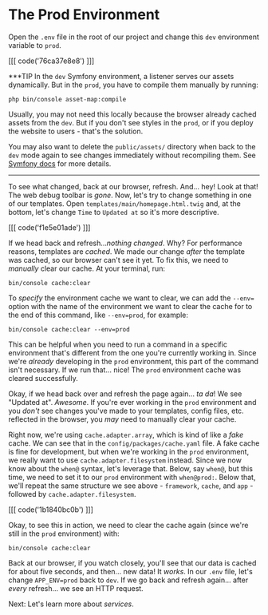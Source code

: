 # The Prod Environment

Open the `.env` file in the root of our project and change this `dev` environment variable to `prod`. 

[[[ code('76ca37e8e8') ]]]

***TIP
In the `dev` Symfony environment, a listener serves our assets dynamically. But in the `prod`,
you have to compile them manually by running:

```terminal-silent
php bin/console asset-map:compile
```

Usually, you may not need this locally because the browser already cached assets from the `dev`.
But if you don't see styles in the `prod`, or if you deploy the website to users - that's the solution.

You may also want to delete the `public/assets/` directory when back to the `dev` mode again
to see changes immediately without recompiling them. See
[Symfony docs](https://symfony.com/doc/current/frontend/asset_mapper.html#serving-assets-in-dev-vs-prod)
for more details.
***

To see what changed, back at our browser, refresh. And... hey! Look at that! 
The web debug toolbar is *gone*. Now, let's try to change something in one of our templates.
Open `templates/main/homepage.html.twig` and, at the bottom, let's change `Time` to `Updated at` so
it's more descriptive. 

[[[ code('f1e5e01ade') ]]]

If we head back and refresh...*nothing changed*. Why? For performance reasons,
templates are *cached*. We made our change *after* the template was cached, so our browser 
can't see it yet. To fix this, we need to *manually* clear our cache.
At your terminal, run:

```terminal
bin/console cache:clear
```

To *specify* the environment cache we want to clear, we can add the `--env=` option 
with the name of the environment we want to clear the cache for to the
end of this command, like `--env=prod`, for example:

```terminal-silent
bin/console cache:clear --env=prod
```

This can be helpful when you need to run a command in a specific environment
that's different from the one you're currently working in. Since we're *already*
developing in the `prod` environment, this part of the command isn't necessary.
If we run that... nice! The `prod` environment cache was cleared successfully.

Okay, if we head back over and refresh the page again... *ta da*! We see
"Updated at". *Awesome*. If you're ever working in the `prod` environment and you
*don't* see changes you've made to your templates, config files, etc. reflected
in the browser, you *may* need to manually clear your cache.

Right now, we're using `cache.adapter.array`, which is kind of like a *fake*
cache. We can see that in the `config/packages/cache.yaml` file. A fake cache is
fine for development, but when we're working in the `prod` environment, we
really want to use `cache.adapter.filesystem` instead. Since we now know about
the `when@` syntax, let's leverage that. Below, say `when@`, but this time, we
need to set it to our `prod` environment with `when@prod:`. Below that, we'll
repeat the same structure we see above - `framework`, `cache`, and `app` -
followed by `cache.adapter.filesystem`.

[[[ code('1b1840bc0b') ]]]

Okay, to see this in action, we need to clear the 
cache again (since we're still in the `prod` environment) with:

```terminal
bin/console cache:clear
```

Back at our browser, if you watch closely, you'll see that our data is cached
for about five seconds, and then... new data! It *works*. In our `.env` file,
let's change `APP_ENV=prod` back to `dev`. If we go back and
refresh again... after *every* refresh... we see an HTTP request.

Next: Let's learn more about *services*.
